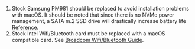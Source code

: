 1. Stock Samsung PM981 should be replaced to avoid installation problems with macOS. It should be noted that since there is no NVMe power management, a SATA m.2 SSD drive will drastically increase battery life [Reference](https://www.tonymacx86.com/threads/solved-lenovo-x1-carbon-6th-gen-battery-life.254508/#post-1768978).  
2. Stock Intel Wifi/Bluetooth card must be replaced with a macOS compatible card. See [Broadcom Wifi/Bluetooth Guide](https://www.tonymacx86.com/threads/broadcom-wifi-bluetooth-guide.242423/#post-1664577).  
